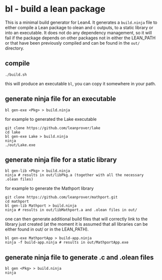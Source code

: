 # bl - build a lean package

This is a minimal build generator for Lean4. It generates a ```build.ninja``` file to either compile a Lean package to olean and c outputs, to a static library or into an executable. It does not do any dependency management, so it will fail if the package depends on other packages not in either the LEAN_PATH or that have been previously compiled and can be found in the ```out/``` directory.

## compile

```
./build.sh
```
this will produce an executable ```bl```, you can copy it somewhere in your path. 

## generate ninja file for an executable

```
bl gen-exe <Pkg> > build.ninja
```
for example to generated the Lake executable
```
git clone https://github.com/leanprover/lake
cd lake
bl gen-exe Lake > build.ninja
ninja
./out/Lake.exe
```

## generate ninja file for a static library

```
bl gen-lib <Pkg> > build.ninja
ninja # results in out/libPkg.a (together with all the necessary .olean files)
```
for example to generate the Mathport library
```
git clone https://github.com/leanprover/mathport.git
cd mathport
bl gen-lib Mathport > build.ninja
ninja # results in out/libMathport.a and .olean files in out/
```
one can then generate additional build files that will correctly link to the library just created
(at the moment it is assumed that all libraries can be either found in out/ or in the LEAN_PATH).
```
bl gen-exe MathportApp > build-app.ninja
ninja -f build-app.ninja # results in out/MathportApp.exe
```

## generate ninja file to generate .c and .olean files

```
bl gen <Pkg> > build.ninja
ninja
```
